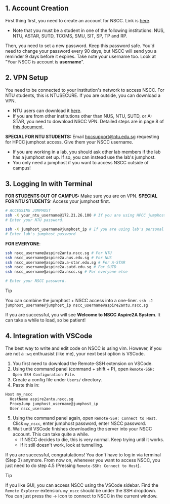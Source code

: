 ## 1. Account Creation
 First thing first, you need to create an account for NSCC. Link is [here](https://user.nscc.sg/saml/index.php).
- Note that you must be a student in one of the following institutions: NUS, NTU, ASTAR, SUTD, TCOMS, SMU, SIT, SP, TP and RP.

Then, you need to set a new password. Keep this password safe. You'd need to change your password every 90 days, but NSCC will send you a reminder 9 days before it expires. Take note your username too. Look at "Your NSCC is account is **username**".
## 2. VPN Setup
You need to be connected to your institution's network to access NSCC. For NTU students, this is NTUSECURE. If you are outside, you can download a VPN. 
- NTU users can download it [here](gate-student.ntu.edu.sg). 
- If you are from other institutions other than NUS, NTU, SUTD, or A-STAR, you need to download NSCC VPN. Detailed steps are in page 8 of [this document](https://help.nscc.sg/wp-content/uploads/2024/05/NSCC-Introductory-Workshop-Practical-ASPIRE2A.pdf). 

**SPECIAL FOR NTU STUDENTS:** Email hpcsupport@ntu.edu.sg requesting for HPCC jumphost access. Give them your NSCC username. 
- If you are working in a lab, you should ask other lab members if the lab has a jumphost set up. If so, you can instead use the lab's jumphost.
- You only need a jumphost if you want to access NSCC outside of campus!
## 3. Logging In with Terminal
**FOR STUDENTS OUT OF CAMPUS:** Make sure you are on VPN.
**SPECIAL FOR NTU STUDENTS:** Access your jumphost first.
```bash
# ACCESSING JUMPHOST
ssh -X your_ntu_username@172.21.26.100 # If you are using HPCC jumphost
# Enter your NTU password.

ssh -X jumphost_username@jumphost_ip # If you are using lab's personal jumphost
# Enter lab's jumphost password
```

**FOR EVERYONE**:
```bash
ssh nscc_username@aspire2antu.nscc.sg # For NTU
ssh nscc_username@aspire2a.nus.edu.sg # For NUS
ssh nscc_username@aspire2a.a-star.edu.sg # For A-STAR
ssh nscc_username@aspire2a.sutd.edu.sg # For SUTD
ssh nscc_username@aspire2a.nscc.sg # For everyone else

# Enter your NSCC password.
```

> [!TIP]
> You can combine the jumphost + NSCC access into a one-liner.
> `ssh -J jumphost_username@jumphost_ip nscc_username@aspire2antu.nscc.sg`

If you are successful, you will see **Welcome to NSCC Aspire2A System**. It can take a while to load, so be patient!

## 4. Integration with VSCode
The best way to write and edit code on NSCC is using vim. However, if you are not a `:wq` enthuasist (like me), your next best option is VSCode.

1. You first need to download the Remote-SSH extension on VSCode.
2. Using the command panel (command + shift + P), open `Remote-SSH: Open SSH Configuration File`.
3. Create a config file under `Users/` directory.
4. Paste this in: 
```bash
Host my_nscc
  HostName aspire2antu.nscc.sg
  ProxyJump jumphost_username@jumphost_ip
  User nscc_username
```
5. Using the command panel again, open `Remote-SSH: Connect to Host`. Click `my_nscc`, enter jumphost password, enter NSCC password.
6. Wait until VSCode finishes downloading the server into your NSCC account. This can take quite a while.
	- If NSCC decides to die, this is very normal. Keep trying until it works.
	- If it still doesn't work, look at tunnelling.

If you are successful, congratulations! You don't have to log in via terminal (Step 3) anymore. From now on, whenever you want to access NSCC, you just need to do step 4.5 (Pressing `Remote-SSH: Connect to Host`).

>[!Tip]
> If you like GUI, you can access NSCC using the VSCode sidebar. Find the `Remote Explorer` extension. `my_nscc` should be under the SSH dropdown. You can just press the $\rightarrow$ icon to connect to NSCC in the current window.
